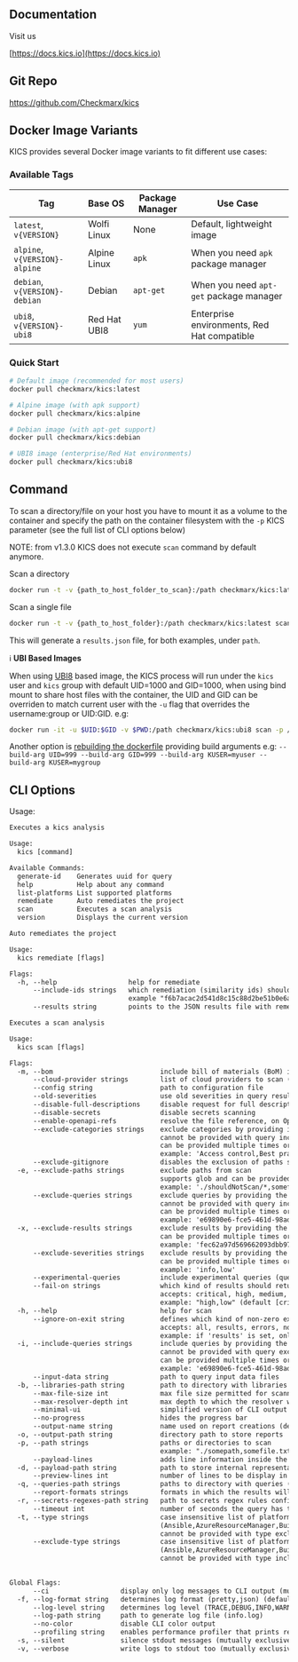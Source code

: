 ## Documentation

Visit us

[https://docs.kics.io](https://docs.kics.io)

## Git Repo

https://github.com/Checkmarx/kics

## Docker Image Variants

KICS provides several Docker image variants to fit different use cases:

### Available Tags

| Tag | Base OS | Package Manager | Use Case |
|-----|---------|----------------|----------|
| `latest`, `v{VERSION}` | Wolfi Linux | None | Default, lightweight image |
| `alpine`, `v{VERSION}-alpine` | Alpine Linux | `apk` | When you need `apk` package manager |
| `debian`, `v{VERSION}-debian` | Debian | `apt-get` | When you need `apt-get` package manager |
| `ubi8`, `v{VERSION}-ubi8` | Red Hat UBI8 | `yum` | Enterprise environments, Red Hat compatible |

### Quick Start

```sh
# Default image (recommended for most users)
docker pull checkmarx/kics:latest

# Alpine image (with apk support)
docker pull checkmarx/kics:alpine

# Debian image (with apt-get support)  
docker pull checkmarx/kics:debian

# UBI8 image (enterprise/Red Hat environments)
docker pull checkmarx/kics:ubi8
```

## Command

To scan a directory/file on your host you have to mount it as a volume to the container and specify the path on the container filesystem with the `-p` KICS parameter (see the full list of CLI options below)

NOTE: from v1.3.0 KICS does not execute `scan` command by default anymore.

Scan a directory

```sh
docker run -t -v {path_to_host_folder_to_scan}:/path checkmarx/kics:latest scan -p /path -o "/path/"
```

Scan a single file

```sh
docker run -t -v {path_to_host_folder}:/path checkmarx/kics:latest scan -p /path/{filename}.{extention} -o "/path/"
```

This will generate a `results.json` file, for both examples, under `path`.

ℹ️ **UBI Based Images**

When using [UBI8](https://catalog.redhat.com) based image, the KICS process will run under the `kics` user and `kics` group with default UID=1000 and GID=1000, when using bind mount to share host files with the container, the UID and GID can be overriden to match current user with the `-u` flag that overrides the username:group or UID:GID. e.g:

```sh
docker run -it -u $UID:$GID -v $PWD:/path checkmarx/kics:ubi8 scan -p /path/assets/queries/dockerfile -o /path -v
```

Another option is [rebuilding the dockerfile](https://github.com/Checkmarx/kics/blob/master/docker/Dockerfile.ubi8) providing build arguments e.g: `--build-arg UID=999 --build-arg GID=999 --build-arg KUSER=myuser --build-arg KUSER=mygroup`

## CLI Options

Usage:

```txt
Executes a kics analysis

Usage:
  kics [command]

Available Commands:
  generate-id    Generates uuid for query
  help           Help about any command
  list-platforms List supported platforms
  remediate      Auto remediates the project
  scan           Executes a scan analysis
  version        Displays the current version
```

```txt
Auto remediates the project

Usage:
  kics remediate [flags]

Flags:
  -h, --help                  help for remediate
      --include-ids strings   which remediation (similarity ids) should be remediated 
                              example "f6b7acac2d541d8c15c88d2be51b0e6abd576750b71c580f2e3a9346f7ed0e67,6af5fc5d7c0ad0077348a090f7c09949369d24d5608bbdbd14376a15de62afd1" (default [all])
      --results string        points to the JSON results file with remediation
```

```txt
Executes a scan analysis

Usage:
  kics scan [flags]

Flags:
  -m, --bom                           include bill of materials (BoM) in results output
      --cloud-provider strings        list of cloud providers to scan (alicloud,aws,azure,gcp,nifcloud,tencentcloud)
      --config string                 path to configuration file
      --old-severities                use old severities in query results (excludes critical severity)
      --disable-full-descriptions     disable request for full descriptions and use default vulnerability descriptions
      --disable-secrets               disable secrets scanning
      --enable-openapi-refs           resolve the file reference, on OpenAPI files (default [false]) 
      --exclude-categories strings    exclude categories by providing its name
                                      cannot be provided with query inclusion flags
                                      can be provided multiple times or as a comma separated string
                                      example: 'Access control,Best practices'
      --exclude-gitignore             disables the exclusion of paths specified within .gitignore file
  -e, --exclude-paths strings         exclude paths from scan
                                      supports glob and can be provided multiple times or as a quoted comma separated string
                                      example: './shouldNotScan/*,somefile.txt'
      --exclude-queries strings       exclude queries by providing the query ID
                                      cannot be provided with query inclusion flags
                                      can be provided multiple times or as a comma separated string
                                      example: 'e69890e6-fce5-461d-98ad-cb98318dfc96,4728cd65-a20c-49da-8b31-9c08b423e4db'
  -x, --exclude-results strings       exclude results by providing the similarity ID of a result
                                      can be provided multiple times or as a comma separated string
                                      example: 'fec62a97d569662093dbb9739360942f...,31263s5696620s93dbb973d9360942fc2a...'
      --exclude-severities strings    exclude results by providing the severity of a result
                                      can be provided multiple times or as a comma separated string
                                      example: 'info,low'
      --experimental-queries          include experimental queries (queries not yet thoroughly reviewed) (default [false])
      --fail-on strings               which kind of results should return an exit code different from 0
                                      accepts: critical, high, medium, low and info
                                      example: "high,low" (default [critical,high,medium,low,info])
  -h, --help                          help for scan
      --ignore-on-exit string         defines which kind of non-zero exits code should be ignored
                                      accepts: all, results, errors, none
                                      example: if 'results' is set, only engine errors will make KICS exit code different from 0 (default "none")
  -i, --include-queries strings       include queries by providing the query ID
                                      cannot be provided with query exclusion flags
                                      can be provided multiple times or as a comma separated string
                                      example: 'e69890e6-fce5-461d-98ad-cb98318dfc96,4728cd65-a20c-49da-8b31-9c08b423e4db'
      --input-data string             path to query input data files
  -b, --libraries-path string         path to directory with libraries (default "./assets/libraries")
      --max-file-size int             max file size permitted for scanning, in MB (default 5)
      --max-resolver-depth int        max depth to which the resolver will traverse to resolve files (default 15)
      --minimal-ui                    simplified version of CLI output
      --no-progress                   hides the progress bar
      --output-name string            name used on report creations (default "results")
  -o, --output-path string            directory path to store reports
  -p, --path strings                  paths or directories to scan
                                      example: "./somepath,somefile.txt"
      --payload-lines                 adds line information inside the payload when printing the payload file
  -d, --payload-path string           path to store internal representation JSON file
      --preview-lines int             number of lines to be display in CLI results (min: 1, max: 30) (default 3)
  -q, --queries-path strings          paths to directory with queries (default [./assets/queries])
      --report-formats strings        formats in which the results will be exported (all,asff,codeclimate,csv,cyclonedx,glsast,html,json,junit,pdf,sarif,sonarqube) (default [json])
  -r, --secrets-regexes-path string   path to secrets regex rules configuration file
      --timeout int                   number of seconds the query has to execute before being canceled (default 60)
  -t, --type strings                  case insensitive list of platform types to scan
                                      (Ansible,AzureResourceManager,Buildah,CICD,CloudFormation,Crossplane,DockerCompose,Dockerfile,GRPC,GoogleDeploymentManager,Knative,Kubernetes,OpenAPI,Pulumi,ServerLessFW,Terraform)
                                      cannot be provided with type exclusion flags
      --exclude-type strings          case insensitive list of platform types not to scan
                                      (Ansible,AzureResourceManager,Buildah,CICD,CloudFormation,Crossplane,DockerCompose,Dockerfile,GRPC,GoogleDeploymentManager,Knative,Kubernetes,OpenAPI,Pulumi,ServerLessFW,Terraform)
                                      cannot be provided with type inclusion flags                                         
      
```

```txt
Global Flags:
      --ci                  display only log messages to CLI output (mutually exclusive with silent)
  -f, --log-format string   determines log format (pretty,json) (default "pretty")
      --log-level string    determines log level (TRACE,DEBUG,INFO,WARN,ERROR,FATAL) (default "INFO")
      --log-path string     path to generate log file (info.log)
      --no-color            disable CLI color output
      --profiling string    enables performance profiler that prints resource consumption metrics in the logs during the execution (CPU, MEM)
  -s, --silent              silence stdout messages (mutually exclusive with verbose and ci)
  -v, --verbose             write logs to stdout too (mutually exclusive with silent)
```
